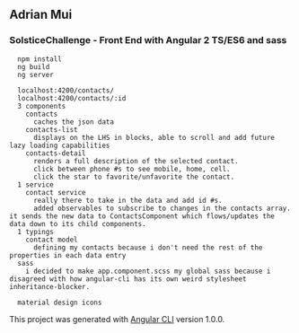 ## Adrian Mui

### SolsticeChallenge - Front End with Angular 2 TS/ES6 and sass

``` running it:
  npm install
  ng build
  ng server
```

```stuff:
  localhost:4200/contacts/
  localhost:4200/contacts/:id
  3 components
    contacts
      caches the json data
    contacts-list
      displays on the LHS in blocks, able to scroll and add future lazy loading capabilities
    contacts-detail
      renders a full description of the selected contact.
      click between phone #s to see mobile, home, cell.
      click the star to favorite/unfavorite the contact.
  1 service
    contact service
      really there to take in the data and add id #s.
      added observables to subscribe to changes in the contacts array. it sends the new data to ContactsComponent which flows/updates the data down to its child components.
  1 typings
    contact model
      defining my contacts because i don't need the rest of the properties in each data entry
  sass  
    i decided to make app.component.scss my global sass because i disagreed with how angular-cli has its own weird stylesheet inheritance-blocker.
```

```external:
  material design icons
```

This project was generated with [Angular CLI](https://github.com/angular/angular-cli) version 1.0.0.
